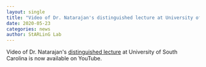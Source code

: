 ```yaml
---
layout: single
title: "Video of Dr. Natarajan's distinguished lecture at University of South Carolina is now available on YouTube."
date: 2020-05-23
categories: news
author: StARLinG Lab
---
```


Video of Dr. Natarajan's [distinguished lecture](https://youtu.be/bG0uVlRlzvg) at University of South Carolina is now available on YouTube.
